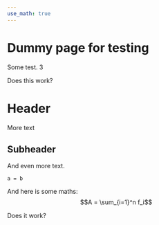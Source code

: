 ```yaml
---
use_math: true
---
```


# Dummy page for testing

Some test. 3

Does this work?

# Header

More text

## Subheader

And even more text.

```
a = b
```

And here is some maths: $$A = \sum_{i=1}^n f_i$$

Does it work?
